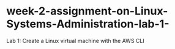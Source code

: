 # week-2-assignment-on-Linux-Systems-Administration-lab-1-
Lab 1: Create a Linux virtual machine with the AWS CLI
